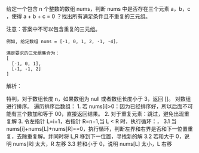 给定一个包含 n 个整数的数组 nums，判断 nums 中是否存在三个元素 a，b，c ，使得 a + b + c = 0 ？找出所有满足条件且不重复的三元组。

注意：答案中不可以包含重复的三元组。

```
例如, 给定数组 nums = [-1, 0, 1, 2, -1, -4]，

满足要求的三元组集合为：
[
  [-1, 0, 1],
  [-1, -1, 2]
]

```

解析：

特判，对于数组长度 n，如果数组为 null 或者数组长度小于 3，返回 []。
对数组进行排序。
遍历排序后数组：
    1. 若 nums[i]>0：因为已经排序好，所以后面不可能有三个数加和等于 00，直接返回结果。
    2. 对于重复元素：跳过，避免出现重复解
    3. 令左指针 L=i+1，右指针 R=n−1,当 L < R 时，执行循环：，
        3.1 当 nums[i]+nums[L]+nums[R]==0，执行循环，判断左界和右界是否和下一位置重 复，去除重复解。并同时将 L,R 移到下一位置，寻找新的解
        3.2 若和大于 0，说明 nums[R] 太大，R 左移
        3.3 若和小于 0，说明 nums[L] 太小，L 右移
